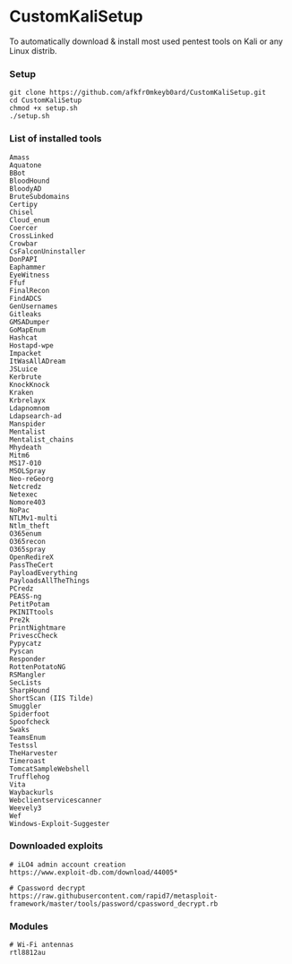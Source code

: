 # CustomKaliSetup
To automatically download &amp; install most used pentest tools on Kali or any Linux distrib.

### Setup
```
git clone https://github.com/afkfr0mkeyb0ard/CustomKaliSetup.git
cd CustomKaliSetup
chmod +x setup.sh
./setup.sh
```

### List of installed tools

```
Amass
Aquatone
BBot
BloodHound
BloodyAD
BruteSubdomains
Certipy
Chisel
Cloud_enum
Coercer
CrossLinked
Crowbar
CsFalconUninstaller
DonPAPI
Eaphammer
EyeWitness
Ffuf
FinalRecon
FindADCS
GenUsernames
Gitleaks
GMSADumper
GoMapEnum
Hashcat
Hostapd-wpe
Impacket
ItWasAllADream
JSLuice
Kerbrute
KnockKnock
Kraken
Krbrelayx
Ldapnomnom
Ldapsearch-ad
Manspider
Mentalist
Mentalist_chains
Mhydeath
Mitm6
MS17-010
MSOLSpray
Neo-reGeorg
Netcredz
Netexec
Nomore403
NoPac
NTLMv1-multi
Ntlm_theft
O365enum
O365recon
O365spray
OpenRedireX
PassTheCert
PayloadEverything
PayloadsAllTheThings
PCredz
PEASS-ng
PetitPotam
PKINITtools
Pre2k
PrintNightmare
PrivescCheck
Pypycatz
Pyscan
Responder
RottenPotatoNG
RSMangler
SecLists
SharpHound
ShortScan (IIS Tilde)
Smuggler
Spiderfoot
Spoofcheck
Swaks
TeamsEnum
Testssl
TheHarvester
Timeroast
TomcatSampleWebshell
Trufflehog
Vita
Waybackurls
Webclientservicescanner
Weevely3
Wef
Windows-Exploit-Suggester
```

### Downloaded exploits 
```
# iLO4 admin account creation
https://www.exploit-db.com/download/44005*

# Cpassword decrypt
https://raw.githubusercontent.com/rapid7/metasploit-framework/master/tools/password/cpassword_decrypt.rb
```

### Modules
```
# Wi-Fi antennas
rtl8812au
```

